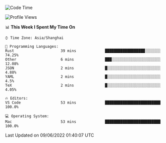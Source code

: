 <!--START_SECTION:waka-->
![Code Time](http://img.shields.io/badge/Code%20Time-1%2C363%20hrs%2018%20mins-blue)

![Profile Views](http://img.shields.io/badge/Profile%20Views-13-blue)

📊 **This Week I Spent My Time On** 

```text
⌚︎ Time Zone: Asia/Shanghai

💬 Programming Languages: 
Rust                     39 mins             ██████████████████░░░░░░░   74.25% 
Other                    6 mins              ███░░░░░░░░░░░░░░░░░░░░░░   12.08% 
JSON                     2 mins              █░░░░░░░░░░░░░░░░░░░░░░░░   4.88% 
YAML                     2 mins              █░░░░░░░░░░░░░░░░░░░░░░░░   4.5% 
TeX                      2 mins              █░░░░░░░░░░░░░░░░░░░░░░░░   4.05%

🔥 Editors: 
VS Code                  53 mins             █████████████████████████   100.0%

💻 Operating System: 
Mac                      53 mins             █████████████████████████   100.0%

```


 Last Updated on 09/06/2022 01:40:07 UTC
<!--END_SECTION:waka-->
